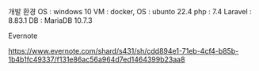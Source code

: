 개발 환경
OS : windows 10
VM : docker, OS : ubunto 22.4
php : 7.4
Laravel : 8.83.1
DB : MariaDB 10.7.3

Evernote

https://www.evernote.com/shard/s431/sh/cdd894e1-71eb-4cf4-b85b-1b4b1fc49337/f131e86ac56a964d7ed1464399b23aa8

